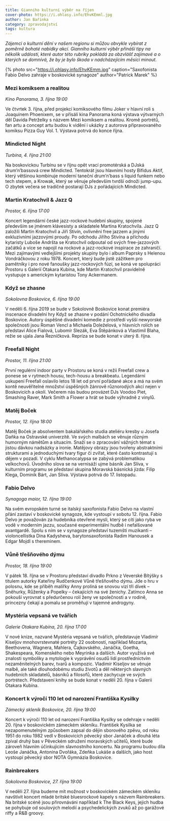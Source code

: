 ```yaml
---
title: Gianniho kulturní výběr na říjen
cover-photo: https://i.ohlasy.info/EhvKEmml.jpg
author: Jan Bařinka
category: zpravodajství
tags: kultura
---
```


*Zájemci o kulturní dění v našem regionu si můžou obvykle vybírat z poměrně bohaté nabídky akcí. Gianniho kulturní výběr přináší tipy na několik událostí, které autor této rubriky pokládá za obzvlášť zajímavé a o kterých se domnívá, že by je bylo škoda v nadcházejícím měsíci minout.*

{% photo src="https://i.ohlasy.info/EhvKEmm.jpg" caption="Saxofonista Fabio Delvo zahraje v boskovické synagoze" author="Patrick Marek" %}

### Mezi komiksem a realitou

*Kino Panorama, 3. října 19:00*

Ve čtvrtek 3. října, před projekcí komiksového filmu Joker v hlavní roli s Joaquinem Phoenixem, se v přísálí kina Panorama koná výstava výtvarných děl Davida Petrželky s názvem Mezi komiksem a realitou. Kromě portrétů, fan artu a concept artu budou k vidění i ukázky z autorova připravovaného komiksu Pizza Guy Vol. 1. Výstava potrvá do konce října.

### Mindicted Night

*Turbína, 4. října 21:00*

Na boskovickou Turbínu se v říjnu opět vrací promotérská a DJská drum’n’bassová crew Mindicted. Tentokrát jsou hlavními hosty Bifidus Aktif, který většinou kombinuje moderní taneční drum’n’bass s liquid funkem nebo tech stepem, a Krowak, který se věnuje především tvrdší odnoži jump-upu. O zbytek večera se tradičně postarají DJs z pořádajících Mindicted.

### Martin Kratochvíl & Jazz Q

*Prostor, 6. října 17:00*

Koncert legendární české jazz-rockové hudební skupiny, spojené především se jménem klávesisty a skladatele Martina Kratochvíla. Jazz Q založili Martin Kratochvíl a Jiří Stivín, ovlivněni free jazzem a jinými exkluzivními jazzovými proudy. Po odchodu Jiřího Stivína a příchodu kytaristy Luboše Andršta se Kratochvíl odpoutal od svých free-jazzových začátků a více se napojil na rockové a jazz-rockové inspirace ze zahraničí. Mezi zajímavými vedlejšími projekty skupiny bylo i album Paprsky s Helenou Vondráčkovou z roku 1978. Koncert, který bude jistě zážitkem pro pamětníky i pro nové fanoušky jazz-rockových fúzí, se koná ve spolupráci Prostoru s Galerií Otakara Kubína, kde Martin Kratochvíl pravidelně vystupuje s americkým kytaristou Tony Ackermanem.

### Když se zhasne

*Sokolovna Boskovice, 6. října 19:00*

V neděli 6. října 2019 se bude v Sokolovně Boskovice konat premiéra inscenace divadelní hry Když se zhasne v podání Ochotnického divadla Boskovice. Autory úspěšné divadelní komedie z prostředí vyšší newyorské společnosti jsou Roman Vencl a Michaela Doleželová, v hlavních rolích se představí Alice Fialová, Lubomír Slezák, Eva Štěpánková a Vlastimil Blaha, režie se ujala Jana Řezníčková. Repríza se bude konat v úterý 8. října.

### Freefall Night

*Prostor, 11. října 21:00*

První regulérní indoor party v Prostoru se koná v režii Freefall crew a ponese se v rytmech housu, tech-housu a breakbeatu. Legendární uskupení Freefall oslavilo letos 18 let od první pořádané akce a má na svém kontě neuvěřitelné množství úspěšných žánrově různorodých akcí nejen v Boskovicích a okolí. Večerem nás budou provázet DJs Voodoo Piet, Smashing Raver, Mark Smith a Flower a hrát se bude výhradně z vinylů.

### Matěj Boček

*Prostor, 12. října 18:00*

Matěj Boček je absolventem bakalářského studia ateliéru kresby u Josefa Daňka na Ostravské univerzitě. Ve svých malbách se věnuje různým humorným námětům a situacím. Snaží se o zpracování vážných témat s jistou dávkou nadsázky a ironie. Matějovy obrazy jsou tvořeny abstraktními strukturami a jednoduchými tvary figur či zvířat, které často kontrastují s dějem v pozadí. V cyklu Methanocalypsa se zabývá problematikou velkochovů. Úvodního slova se na vernisáži ujme básník Jan Slíva, v kulturním programu se představí skupina Moravská básnická jízda: Filip Klega, Dominik Bárt, Jan Slíva. Výstava potrvá do 17. listopadu.

### Fabio Delvo

*Synagoga maior, 12. října 19:00*

Na svém evropském turné se italský saxofonista Fabio Delvo na vlastní přání zastaví v boskovické synagoze, kde vystoupí v sobotu 12. října. Fabio Delvo je považován za hudebníka otevřené mysli, který se cítí jako ryba ve vodě v moderním jazzu, současné experimentální hudbě i nefalšované avantgardě. Spolu s ním se v synagoze představí tuzemští muzikanti – violoncellistka Dina Kadysheva, barytonsaxofonista Radim Hanousek a Edgar Mojdl s thereminem.

### Vůně třešňového dýmu

*Prostor, 18. října 19:00*

V pátek 18. října se v Prostoru představí divadlo Prkno z Veverské Bítýšky s titulem autorky Kateřiny Rudčenkové Vůně třešňového dýmu. Jde o hru v polosnu, kde se příběh malířky Anny prolíná se snovou vizí tří dívek – Sněhurky, Růženky a Popelky – čekajících na své ženichy. Zatímco Anna se pokouší vyrovnat s předurčenou rolí ženy ve společnosti a v rodině, princezny čekají a pomalu se proměňují v tajemné androgyny.

### Mystéria vepsaná ve tvářích

*Galerie Otakara Kubína, 20. října 17:00*

V nové knize, nazvané Mystéria vepsaná ve tvářích, představuje Vladimír Kiseljov mnohovrstevnaté portréty 22 osobností, například Mozarta, Beethovena, Wagnera, Mahlera, Čajkovského, Janáčka, Goetha, Shakespeara, Komenského nebo Meyrinka a dalších. Autor využívá své znalosti symboliky a mytologie k vyprávění osudů lidí prostřednictvím nezaměnitelných barev, tvarů a kompozic. Vladimír Kiseljov se věnuje malbě, ale také dlouhodobému studiu životů a děl některých slavných hudebních skladatelů, básníků a filosofů, které zachycuje ve svých portrétech. Představení knihy se bude konat v neděli 20. října v Galerii Otakara Kubína.

### Koncert k výročí 110 let od narození Františka Kysilky

*Zámecký skleník Boskovice, 20. října 19:00*

Koncert k výročí 110 let od narození Františka Kysilky se odehraje v neděli 20. října v boskovickém zámeckém skleníku. František Kysilka se nezapomenutelným způsobem zapsal do dějin sborového zpěvu, od roku 1951 do roku 1982 vedl v Boskovicích pěvecký sbor Janáček a dlouhá léta zpíval druhý bas v Pěveckém sdružení moravských učitelů, které bude zároveň hlavním účinkujícím slavnostního koncertu. Na programu budou díla Leoše Janáčka, Antonína Dvořáka, Zdeňka Lukáše a dalších, jako host vystoupí pěvecký sbor NOTA Gymnázia Boskovice.

### Rainbreakers

*Sokolovna Boskovice, 27. října 19:00*

V neděli 27. října budeme mít možnost v boskovickém zámeckém skleníku navštívit koncert mladé britské bluesrockové kapely s názvem Rainbreakers. Na britské scéně jsou přirovnáváni například k The Black Keys, jejich hudba se pohybuje od soulových melodií a psychedelických zvuků až po garážové riffy a R&B groovy.